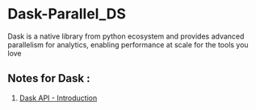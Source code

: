 # Dask-Parallel_DS
Dask is a native library from python ecosystem and provides advanced parallelism for analytics, enabling performance at scale for the tools you love
  
## Notes for Dask : 
1. [Dask API - Introduction](https://gist.github.com/mayankskb/0df8124e51d6cad31e7b7dcf1369acdb)
